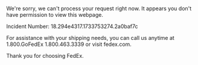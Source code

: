  	


 	

We're sorry, we can't process your request right now. It appears you don't have permission to view this webpage.


Incident Number: 18.294e4317.1733753274.2a0baf7c





For assistance with your shipping needs, you can call us anytime at 1.800.GoFedEx 1.800.463.3339 or visit fedex.com.




Thank you for choosing FedEx.